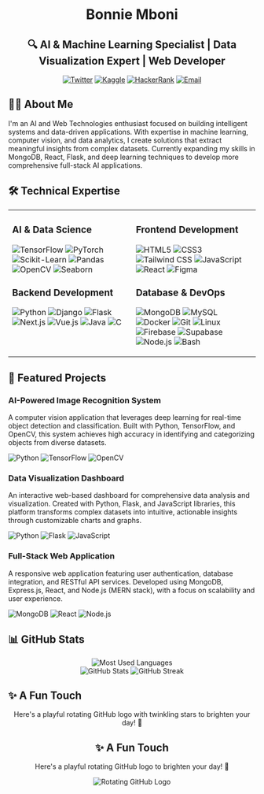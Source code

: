 # <div align="center">Bonnie Mboni</div>

<div align="center">
  
## 🔍 AI & Machine Learning Specialist | Data Visualization Expert | Web Developer

[![Twitter](https://img.shields.io/badge/Twitter-1DA1F2?style=for-the-badge&logo=twitter&logoColor=white)](https://twitter.com/iamwhohesaysiam)
[![Kaggle](https://img.shields.io/badge/Kaggle-20BEFF?style=for-the-badge&logo=kaggle&logoColor=white)](https://www.kaggle.com/nyamburageorgemboni)
[![HackerRank](https://img.shields.io/badge/HackerRank-2EC866?style=for-the-badge&logo=hackerrank&logoColor=white)](https://www.hackerrank.com/mboni_george)
[![Email](https://img.shields.io/badge/Email-D14836?style=for-the-badge&logo=gmail&logoColor=white)](mailto:xanensismo@gmail.com)

</div>

## 👨‍💻 About Me

I'm an AI and Web Technologies enthusiast focused on building intelligent systems and data-driven applications. With expertise in machine learning, computer vision, and data analytics, I create solutions that extract meaningful insights from complex datasets. Currently expanding my skills in MongoDB, React, Flask, and deep learning techniques to develop more comprehensive full-stack AI applications.

## 🛠️ Technical Expertise

<table>
  <tr>
    <td valign="top" width="50%">
      <h3>AI & Data Science</h3>
      <p>
        <img src="https://img.shields.io/badge/TensorFlow-FF6F00?style=flat-square&logo=tensorflow&logoColor=white" alt="TensorFlow"/>
        <img src="https://img.shields.io/badge/PyTorch-EE4C2C?style=flat-square&logo=pytorch&logoColor=white" alt="PyTorch"/>
        <img src="https://img.shields.io/badge/Scikit_Learn-F7931E?style=flat-square&logo=scikit-learn&logoColor=white" alt="Scikit-Learn"/>
        <img src="https://img.shields.io/badge/Pandas-150458?style=flat-square&logo=pandas&logoColor=white" alt="Pandas"/>
        <img src="https://img.shields.io/badge/OpenCV-5C3EE8?style=flat-square&logo=opencv&logoColor=white" alt="OpenCV"/>
        <img src="https://img.shields.io/badge/Seaborn-76B900?style=flat-square&logo=&logoColor=white" alt="Seaborn"/>
      </p>
      <h3>Backend Development</h3>
      <p>
        <img src="https://img.shields.io/badge/Python-3776AB?style=flat-square&logo=python&logoColor=white" alt="Python"/>
        <img src="https://img.shields.io/badge/Django-092E20?style=flat-square&logo=django&logoColor=white" alt="Django"/>
        <img src="https://img.shields.io/badge/Flask-000000?style=flat-square&logo=flask&logoColor=white" alt="Flask"/>
        <img src="https://img.shields.io/badge/Next.js-000000?style=flat-square&logo=next.js&logoColor=white" alt="Next.js"/>
        <img src="https://img.shields.io/badge/Vue.js-4FC08D?style=flat-square&logo=vue.js&logoColor=white" alt="Vue.js"/>
        <img src="https://img.shields.io/badge/Java-ED8B00?style=flat-square&logo=java&logoColor=white" alt="Java"/>
        <img src="https://img.shields.io/badge/C-00599C?style=flat-square&logo=c&logoColor=white" alt="C"/>
      </p>
    </td>
    <td valign="top" width="50%">
      <h3>Frontend Development</h3>
      <p>
        <img src="https://img.shields.io/badge/HTML5-E34F26?style=flat-square&logo=html5&logoColor=white" alt="HTML5"/>
        <img src="https://img.shields.io/badge/CSS3-1572B6?style=flat-square&logo=css3&logoColor=white" alt="CSS3"/>
        <img src="https://img.shields.io/badge/Tailwind_CSS-38B2AC?style=flat-square&logo=tailwind-css&logoColor=white" alt="Tailwind CSS"/>
        <img src="https://img.shields.io/badge/JavaScript-F7DF1E?style=flat-square&logo=javascript&logoColor=black" alt="JavaScript"/>
        <img src="https://img.shields.io/badge/React-20232A?style=flat-square&logo=react&logoColor=61DAFB" alt="React"/>
        <img src="https://img.shields.io/badge/Figma-F24E1E?style=flat-square&logo=figma&logoColor=white" alt="Figma"/>
      </p>
      <h3>Database & DevOps</h3>
      <p>
        <img src="https://img.shields.io/badge/MongoDB-4EA94B?style=flat-square&logo=mongodb&logoColor=white" alt="MongoDB"/>
        <img src="https://img.shields.io/badge/MySQL-4479A1?style=flat-square&logo=mysql&logoColor=white" alt="MySQL"/>
        <img src="https://img.shields.io/badge/Docker-2496ED?style=flat-square&logo=docker&logoColor=white" alt="Docker"/>
        <img src="https://img.shields.io/badge/Git-F05032?style=flat-square&logo=git&logoColor=white" alt="Git"/>
        <img src="https://img.shields.io/badge/Linux-FCC624?style=flat-square&logo=linux&logoColor=black" alt="Linux"/>
        <img src="https://img.shields.io/badge/Firebase-FFCA28?style=flat-square&logo=firebase&logoColor=black" alt="Firebase"/>
        <img src="https://img.shields.io/badge/Supabase-3ECF8E?style=flat-square&logo=supabase&logoColor=white" alt="Supabase"/>
        <img src="https://img.shields.io/badge/Node.js-339933?style=flat-square&logo=node.js&logoColor=white" alt="Node.js"/>
        <img src="https://img.shields.io/badge/Bash-4EAA25?style=flat-square&logo=gnu-bash&logoColor=white" alt="Bash"/>
      </p>
    </td>
  </tr>
</table>

## 🚀 Featured Projects

### AI-Powered Image Recognition System
A computer vision application that leverages deep learning for real-time object detection and classification. Built with Python, TensorFlow, and OpenCV, this system achieves high accuracy in identifying and categorizing objects from diverse datasets.

![Python](https://img.shields.io/badge/Python-3776AB?style=flat-square&logo=python&logoColor=white)
![TensorFlow](https://img.shields.io/badge/TensorFlow-FF6F00?style=flat-square&logo=tensorflow&logoColor=white)
![OpenCV](https://img.shields.io/badge/OpenCV-5C3EE8?style=flat-square&logo=opencv&logoColor=white)

### Data Visualization Dashboard
An interactive web-based dashboard for comprehensive data analysis and visualization. Created with Python, Flask, and JavaScript libraries, this platform transforms complex datasets into intuitive, actionable insights through customizable charts and graphs.

![Python](https://img.shields.io/badge/Python-3776AB?style=flat-square&logo=python&logoColor=white)
![Flask](https://img.shields.io/badge/Flask-000000?style=flat-square&logo=flask&logoColor=white)
![JavaScript](https://img.shields.io/badge/JavaScript-F7DF1E?style=flat-square&logo=javascript&logoColor=black)

### Full-Stack Web Application
A responsive web application featuring user authentication, database integration, and RESTful API services. Developed using MongoDB, Express.js, React, and Node.js (MERN stack), with a focus on scalability and user experience.

![MongoDB](https://img.shields.io/badge/MongoDB-4EA94B?style=flat-square&logo=mongodb&logoColor=white)
![React](https://img.shields.io/badge/React-20232A?style=flat-square&logo=react&logoColor=61DAFB)
![Node.js](https://img.shields.io/badge/Node.js-339933?style=flat-square&logo=node.js&logoColor=white)

## 📊 GitHub Stats

<div align="center">
  <img src="https://github-readme-stats.vercel.app/api/top-langs?username=bonnie-boni&show_icons=true&locale=en&layout=compact&theme=tokyonight" alt="Most Used Languages" />
</div>

<div align="center">
  <img src="https://github-readme-stats.vercel.app/api?username=bonnie-boni&show_icons=true&count_private=true&theme=tokyonight" alt="GitHub Stats" />
  <img src="https://github-readme-streak-stats.herokuapp.com/?user=bonnie-boni&theme=tokyonight" alt="GitHub Streak" />
</div>

## ✨ A Fun Touch
<div align="center">
  Here's a playful rotating GitHub logo with twinkling stars to brighten your day! 🌟

## ✨ A Fun Touch
<div align="center">
  Here's a playful rotating GitHub logo to brighten your day! 🌟

  ![Rotating GitHub Logo](https://github.com/bonnie-boni/bonnie-boni/blob/main/assets/github-logo-animation.gif?raw=true)
</div>
